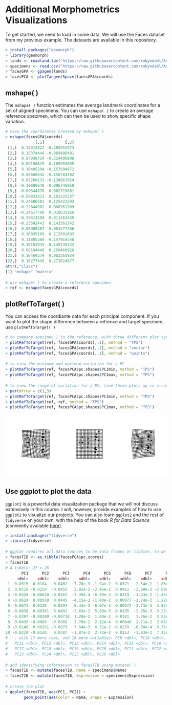 # Additional Morphometrics Visualizations

To get started, we need to load in some data. We will use the Faces dataset from my previous example. The datasets are available in this repository.

````R
> install.packages("geomorph")
> library(geomorph)
> lands <- readland.tps("https://raw.githubusercontent.com/robyndahl/AdvancedPaleobiology/master/Lectures/landmarks.tps", specID = "ID")
> specimens <- read.csv("https://raw.githubusercontent.com/robyndahl/AdvancedPaleobiology/master/Lectures/specimens.csv", header = TRUE)
> facesGPA <- gpagen(lands)
> facesPCA <- plotTangentSpace(facesGPA$coords)
````

## mshape( )

The `mshape( )` function estimates the average landmark coordinates for a set of aligned specimens. You can use `mshape( )` to create an average reference specimen, which can then be used to show specific shape variation.

````R
# view the coordinates created by mshape( )
> mshape(facesGPA$coords)
             [,1]         [,2]
 [1,]  0.13912822 -0.285952973
 [2,]  0.15374449 -0.069408491
 [3,]  0.07936724 -0.224496806
 [4,]  0.09158629 -0.105959895
 [5,]  0.10485204 -0.157994972
 [6,]  0.08660642 -0.156784702
 [7,]  0.07260133 -0.138867654
 [8,] -0.10600640 -0.096746050
 [9,] -0.09344878  0.002715881
[10,] -0.09832813  0.102225237
[11,] -0.24686581 -0.125423293
[12,] -0.22644902  0.008761989
[13,] -0.24617789  0.010031166
[14,] -0.29313599  0.011263435
[15,] -0.23592443  0.142561342
[16,]  0.08989407  0.083277766
[17,]  0.10035169  0.213301603
[18,]  0.11805269  0.147914546
[19,]  0.10103935  0.149130132
[20,]  0.08164440  0.156460926
[21,]  0.16469379  0.062365934
[22,]  0.16277445  0.271624877
attr(,"class")
[1] "mshape" "matrix"

# use mshape( ) to create a reference specimen
> ref <- mshape(facesGPA$coords)
````

## plotRefToTarget( )

You can access the coordiante data for each principal component. If you want to plot the shape difference between a refrence and target specimen, use `plotRefToTarget( )` 

````R
# to compare specimen 1 to the reference, with three different plot types
> plotRefToTarget(ref, facesGPA$coords[,,1], method = "TPS")
> plotRefToTarget(ref, facesGPA$coords[,,1], method = "vector")
> plotRefToTarget(ref, facesGPA$coords[,,1], method = "points")

# to view the minimum and maximum variation for a PC
> plotRefToTarget(ref, facesPCA$pc.shapes$PC1min, method = "TPS")
> plotRefToTarget(ref, facesPCA$pc.shapes$PC1max, method = "TPS")

# to view the range of variation for a PC, line three plots up in a row
> par(mfrow = c(1,3)
> plotRefToTarget(ref, facesPCA$pc.shapes$PC1min, method = "TPS")
> plotRefToTarget(ref, ref, method = "TPS")
> plotRefToTarget(ref, facesPCA$pc.shapes$PC1max, method = "TPS")
````
![PC1 min and max](/Images/plotRef.png)

## Use ggplot to plot the data

`ggplot2` is a powerful data visualization package that we will not discuss extensively in this course. I will, however, provide examples of how to use `ggplot2` to visualize our projects. You can also learn `ggplot2` and the rest of `tidyverse` on your own, with the help of the book *R for Data Science* (conviently available [here](https://r4ds.had.co.nz/)).

````R
> install.packages("tidyverse")
> library(tidyverse)

# ggplot requires all data sources to be data frames or tibbles, so we need convert our data
> facesTIB <- as.tibble(facesPCA$pc.scores)
> facesTIB
# A tibble: 27 x 26
       PC1      PC2      PC3      PC4      PC5      PC6      PC7      PC8
     <dbl>    <dbl>    <dbl>    <dbl>    <dbl>    <dbl>    <dbl>    <dbl>
 1 -0.0315  0.0184  -0.0402   7.76e-3 -1.94e-2  0.0321  -2.54e-2  1.86e-5
 2  0.0116 -0.0250  -0.0455   2.02e-2 -2.46e-2  0.0411  -2.68e-2 -2.80e-2
 3 -0.0328 -0.00610 -0.0267  -7.39e-4 -6.99e-3 -0.0119  -1.43e-2 -1.45e-2
 4 -0.0624  0.00560  0.0445  -4.15e-2 -1.40e-2  0.00977 -2.24e-2  1.22e-2
 5  0.0673  0.0128   0.0397  -5.44e-2 -6.07e-3  0.00572 -2.73e-3  4.87e-4
 6 -0.0638  0.00361  0.0491  -2.63e-2  5.89e-3 -0.0195  -2.95e-3 -3.22e-3
 7 -0.0397 -0.00280 -0.00718  1.20e-2  1.40e-2  0.0181   1.76e-2  3.55e-2
 8  0.0438 -0.0889  -0.0368   3.70e-2  2.12e-4  0.00646  2.71e-2  2.61e-2
 9 -0.0140  0.00281 -0.0879   7.64e-3  6.32e-2 -0.0259  -6.58e-4  3.31e-3
10 -0.0224 -0.0520   0.0387  -1.87e-2  2.72e-2  0.0153  -1.83e-2  7.13e-3
# ... with 17 more rows, and 18 more variables: PC9 <dbl>, PC10 <dbl>,
#   PC11 <dbl>, PC12 <dbl>, PC13 <dbl>, PC14 <dbl>, PC15 <dbl>, PC16 <dbl>,
#   PC17 <dbl>, PC18 <dbl>, PC19 <dbl>, PC20 <dbl>, PC21 <dbl>, PC22 <dbl>,
#   PC23 <dbl>, PC24 <dbl>, PC25 <dbl>, PC26 <dbl>

# add identifying information to facesTIB using mutate( )
> facesTIB <- mutate(facesTIB, Name = specimens$Name)
> facesTIB <- mutate(facesTIB, Expression = specimens$Expression)

# create the plot
> ggplot(facesTIB, aes(PC1, PC2)) +
        geom_point(aes(color = Name, shape = Expression)
````
 
